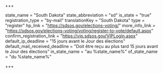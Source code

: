 +++

state_name = "South Dakota"
state_abbreviation = "sd"
is_state = "true"
registration_type = "by-mail"
translationKey = "South Dakota"
type = "register"
hp_link = "https://sdsos.gov/elections-voting/"
more_info_link = "https://sdsos.gov/elections-voting/voting/register-to-vote/default.aspx"
confirm_registration_link = "https://vip.sdsos.gov/VIPLogin.aspx"
default_ip_deadline = "15 jours avant le Jour des élections"
default_mail_received_deadline = "Doit être reçu au plus tard 15 jours avant le Jour des élections"
in_state_name = "au %state_name%"
of_state_name = "du %state_name%"

+++